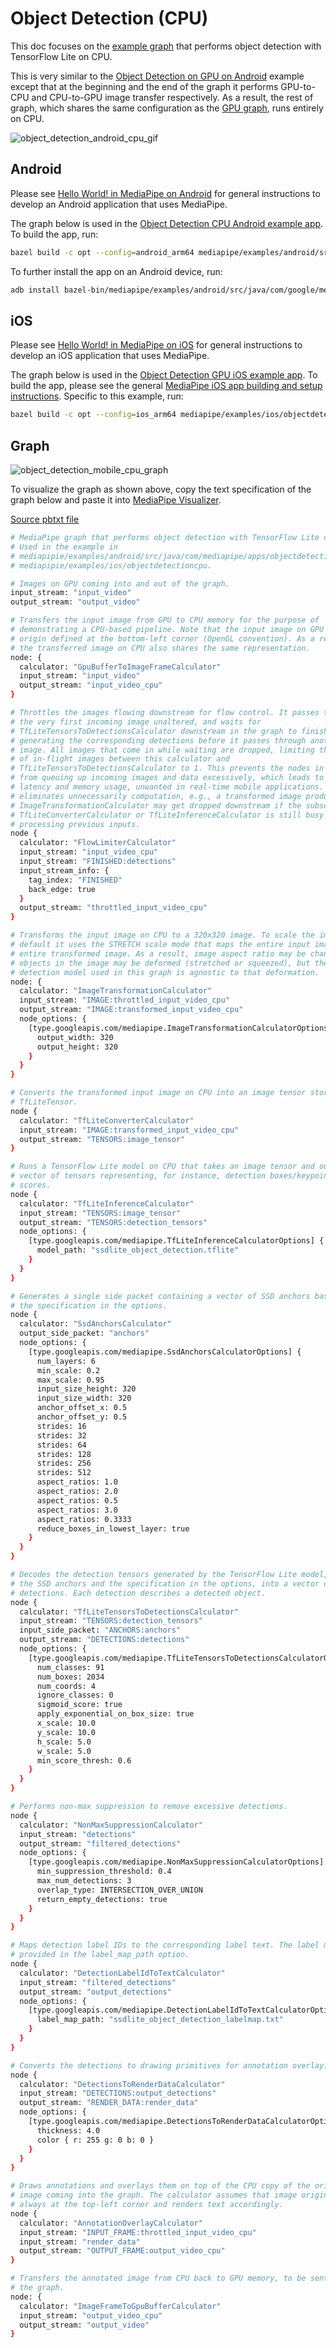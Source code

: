# Object Detection (CPU)

This doc focuses on the
[example graph](https://github.com/google/mediapipe/tree/master/mediapipe/graphs/object_detection/object_detection_mobile_cpu.pbtxt)
that performs object detection with TensorFlow Lite on CPU.

This is very similar to the
[Object Detection on GPU on Android](object_detection_android_gpu.md) example
except that at the beginning and the end of the graph it performs GPU-to-CPU and
CPU-to-GPU image transfer respectively. As a result, the rest of graph, which
shares the same configuration as the
[GPU graph](images/mobile/object_detection_mobile_gpu.png), runs entirely on
CPU.

![object_detection_android_cpu_gif](images/mobile/object_detection_android_cpu.gif)

## Android

Please see [Hello World! in MediaPipe on Android](hello_world_android.md) for
general instructions to develop an Android application that uses MediaPipe.

The graph below is used in the
[Object Detection CPU Android example app](https://github.com/google/mediapipe/tree/master/mediapipe/examples/android/src/java/com/google/mediapipe/apps/objectdetectioncpu).
To build the app, run:

```bash
bazel build -c opt --config=android_arm64 mediapipe/examples/android/src/java/com/google/mediapipe/apps/objectdetectioncpu
```

To further install the app on an Android device, run:

```bash
adb install bazel-bin/mediapipe/examples/android/src/java/com/google/mediapipe/apps/objectdetectioncpu/objectdetectioncpu.apk
```

## iOS

Please see [Hello World! in MediaPipe on iOS](hello_world_ios.md) for general
instructions to develop an iOS application that uses MediaPipe.

The graph below is used in the
[Object Detection GPU iOS example app](https://github.com/google/mediapipe/tree/master/mediapipe/examples/ios/objectdetectioncpu).
To build the app, please see the general
[MediaPipe iOS app building and setup instructions](./mediapipe_ios_setup.md).
Specific to this example, run:

```bash
bazel build -c opt --config=ios_arm64 mediapipe/examples/ios/objectdetectioncpu:ObjectDetectionCpuApp
```

## Graph

![object_detection_mobile_cpu_graph](images/mobile/object_detection_mobile_cpu.png)

To visualize the graph as shown above, copy the text specification of the graph
below and paste it into [MediaPipe Visualizer](https://viz.mediapipe.dev/).

[Source pbtxt file](https://github.com/google/mediapipe/tree/master/mediapipe/graphs/object_detection/object_detection_mobile_cpu.pbtxt)

```bash
# MediaPipe graph that performs object detection with TensorFlow Lite on CPU.
# Used in the example in
# mediapipie/examples/android/src/java/com/mediapipe/apps/objectdetectioncpu and
# mediapipie/examples/ios/objectdetectioncpu.

# Images on GPU coming into and out of the graph.
input_stream: "input_video"
output_stream: "output_video"

# Transfers the input image from GPU to CPU memory for the purpose of
# demonstrating a CPU-based pipeline. Note that the input image on GPU has the
# origin defined at the bottom-left corner (OpenGL convention). As a result,
# the transferred image on CPU also shares the same representation.
node: {
  calculator: "GpuBufferToImageFrameCalculator"
  input_stream: "input_video"
  output_stream: "input_video_cpu"
}

# Throttles the images flowing downstream for flow control. It passes through
# the very first incoming image unaltered, and waits for
# TfLiteTensorsToDetectionsCalculator downstream in the graph to finish
# generating the corresponding detections before it passes through another
# image. All images that come in while waiting are dropped, limiting the number
# of in-flight images between this calculator and
# TfLiteTensorsToDetectionsCalculator to 1. This prevents the nodes in between
# from queuing up incoming images and data excessively, which leads to increased
# latency and memory usage, unwanted in real-time mobile applications. It also
# eliminates unnecessarily computation, e.g., a transformed image produced by
# ImageTransformationCalculator may get dropped downstream if the subsequent
# TfLiteConverterCalculator or TfLiteInferenceCalculator is still busy
# processing previous inputs.
node {
  calculator: "FlowLimiterCalculator"
  input_stream: "input_video_cpu"
  input_stream: "FINISHED:detections"
  input_stream_info: {
    tag_index: "FINISHED"
    back_edge: true
  }
  output_stream: "throttled_input_video_cpu"
}

# Transforms the input image on CPU to a 320x320 image. To scale the image, by
# default it uses the STRETCH scale mode that maps the entire input image to the
# entire transformed image. As a result, image aspect ratio may be changed and
# objects in the image may be deformed (stretched or squeezed), but the object
# detection model used in this graph is agnostic to that deformation.
node: {
  calculator: "ImageTransformationCalculator"
  input_stream: "IMAGE:throttled_input_video_cpu"
  output_stream: "IMAGE:transformed_input_video_cpu"
  node_options: {
    [type.googleapis.com/mediapipe.ImageTransformationCalculatorOptions] {
      output_width: 320
      output_height: 320
    }
  }
}

# Converts the transformed input image on CPU into an image tensor stored as a
# TfLiteTensor.
node {
  calculator: "TfLiteConverterCalculator"
  input_stream: "IMAGE:transformed_input_video_cpu"
  output_stream: "TENSORS:image_tensor"
}

# Runs a TensorFlow Lite model on CPU that takes an image tensor and outputs a
# vector of tensors representing, for instance, detection boxes/keypoints and
# scores.
node {
  calculator: "TfLiteInferenceCalculator"
  input_stream: "TENSORS:image_tensor"
  output_stream: "TENSORS:detection_tensors"
  node_options: {
    [type.googleapis.com/mediapipe.TfLiteInferenceCalculatorOptions] {
      model_path: "ssdlite_object_detection.tflite"
    }
  }
}

# Generates a single side packet containing a vector of SSD anchors based on
# the specification in the options.
node {
  calculator: "SsdAnchorsCalculator"
  output_side_packet: "anchors"
  node_options: {
    [type.googleapis.com/mediapipe.SsdAnchorsCalculatorOptions] {
      num_layers: 6
      min_scale: 0.2
      max_scale: 0.95
      input_size_height: 320
      input_size_width: 320
      anchor_offset_x: 0.5
      anchor_offset_y: 0.5
      strides: 16
      strides: 32
      strides: 64
      strides: 128
      strides: 256
      strides: 512
      aspect_ratios: 1.0
      aspect_ratios: 2.0
      aspect_ratios: 0.5
      aspect_ratios: 3.0
      aspect_ratios: 0.3333
      reduce_boxes_in_lowest_layer: true
    }
  }
}

# Decodes the detection tensors generated by the TensorFlow Lite model, based on
# the SSD anchors and the specification in the options, into a vector of
# detections. Each detection describes a detected object.
node {
  calculator: "TfLiteTensorsToDetectionsCalculator"
  input_stream: "TENSORS:detection_tensors"
  input_side_packet: "ANCHORS:anchors"
  output_stream: "DETECTIONS:detections"
  node_options: {
    [type.googleapis.com/mediapipe.TfLiteTensorsToDetectionsCalculatorOptions] {
      num_classes: 91
      num_boxes: 2034
      num_coords: 4
      ignore_classes: 0
      sigmoid_score: true
      apply_exponential_on_box_size: true
      x_scale: 10.0
      y_scale: 10.0
      h_scale: 5.0
      w_scale: 5.0
      min_score_thresh: 0.6
    }
  }
}

# Performs non-max suppression to remove excessive detections.
node {
  calculator: "NonMaxSuppressionCalculator"
  input_stream: "detections"
  output_stream: "filtered_detections"
  node_options: {
    [type.googleapis.com/mediapipe.NonMaxSuppressionCalculatorOptions] {
      min_suppression_threshold: 0.4
      max_num_detections: 3
      overlap_type: INTERSECTION_OVER_UNION
      return_empty_detections: true
    }
  }
}

# Maps detection label IDs to the corresponding label text. The label map is
# provided in the label_map_path option.
node {
  calculator: "DetectionLabelIdToTextCalculator"
  input_stream: "filtered_detections"
  output_stream: "output_detections"
  node_options: {
    [type.googleapis.com/mediapipe.DetectionLabelIdToTextCalculatorOptions] {
      label_map_path: "ssdlite_object_detection_labelmap.txt"
    }
  }
}

# Converts the detections to drawing primitives for annotation overlay.
node {
  calculator: "DetectionsToRenderDataCalculator"
  input_stream: "DETECTIONS:output_detections"
  output_stream: "RENDER_DATA:render_data"
  node_options: {
    [type.googleapis.com/mediapipe.DetectionsToRenderDataCalculatorOptions] {
      thickness: 4.0
      color { r: 255 g: 0 b: 0 }
    }
  }
}

# Draws annotations and overlays them on top of the CPU copy of the original
# image coming into the graph. The calculator assumes that image origin is
# always at the top-left corner and renders text accordingly.
node {
  calculator: "AnnotationOverlayCalculator"
  input_stream: "INPUT_FRAME:throttled_input_video_cpu"
  input_stream: "render_data"
  output_stream: "OUTPUT_FRAME:output_video_cpu"
}

# Transfers the annotated image from CPU back to GPU memory, to be sent out of
# the graph.
node: {
  calculator: "ImageFrameToGpuBufferCalculator"
  input_stream: "output_video_cpu"
  output_stream: "output_video"
}
```
